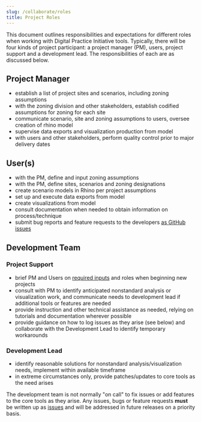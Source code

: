 ```yaml
---
slug: /collaborate/roles
title: Project Roles
---
```


This document outlines responsibilities and expectations for different roles when working with Digital Practice Initiative tools. Typically, there will be four kinds of project participant: a project manager (PM), users, project support and a development lead. The responsibilities of each are as discussed below.

## Project Manager

- establish a list of project sites and scenarios, including zoning assumptions
- with the zoning division and other stakeholders, establish codified assumptions for zoning for each site
- communicate scenario, site and zoning assumptions to users, oversee creation of rhino model
- supervise data exports and visualization production from model
- with users and other stakeholders, perform quality control prior to major delivery dates

## User(s)

- with the PM, define and input zoning assumptions
- with the PM, define sites, scenarios and zoning designations
- create scenario models in Rhino per project assumptions
- set up and execute data exports from model
- create visualizations from model
- consult documentation when needed to obtain information on process/technique
- submit bug reports and feature requests to the developers [as GitHub issues](/collaborate/issues)

## Development Team

### Project Support

- brief PM and Users on [required inputs](https://nycplanning.github.io/ud-digital-practice/tutorials/quickstart.html#what-you-need) and roles when beginning new projects
- consult with PM to identify anticipated nonstandard analysis or visualization work, and communicate needs to development lead if additional tools or features are needed
- provide instruction and other technical assistance as needed, relying on tutorials and documentation wherever possible
- provide guidance on how to log issues as they arise (see below) and collaborate with the Development Lead to identify temporary workarounds

### Development Lead

- identify reasonable solutions for nonstandard analysis/visualization needs, implement within available timeframe
- in extreme circumstances only, provide patches/updates to core tools as the need arises

The development team is not normally "on call" to fix issues or add features to the core tools as they arise. Any issues, bugs or feature requests **must** be written up as [issues](/collaborate/issues) and will be addressed in future releases on a priority basis.
